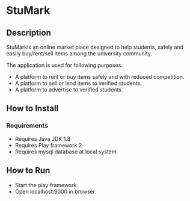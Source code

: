 # StuMark

## Description

StuMarkis an online market place designed to help students, safely and easily buy/rent/sell items among the university community.

The application is used for following purposes.

* A platform to rent or buy items safely and with reduced competition.
* A platform to sell or lend items to verified students.
* A platform to advertise to verified students.

## How to Install

### Requirements

* Requires Java JDK 1.8
* Requires Play framework 2 
* Requires mysql database at local system

## How to Run

* Start the play framework
* Open localhost:9000 in browser
